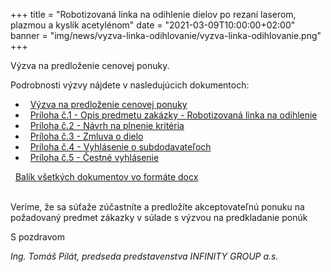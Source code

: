 +++
title = "Robotizovaná linka na odihlenie dielov po rezaní laserom, plazmou a kyslík acetylénom"
date = "2021-03-09T10:00:00+02:00"
banner = "img/news/vyzva-linka-odihlovanie/vyzva-linka-odihlovanie.png"
+++

Výzva na predloženie cenovej ponuky. 
<!--more-->

Podrobnosti výzvy nájdete v nasledujúcich dokumentoch:

- <i class="fa fa-file-pdf-o">&nbsp;</i> [Výzva na predloženie cenovej ponuky](/docs/vyzva-linka-odihlovanie/Vyzva_LC1_IG.pdf)
- <i class="fa fa-file-pdf-o">&nbsp;</i> [Príloha č.1 - Opis predmetu zakázky - Robotizovaná linka na odihlenie](/docs/vyzva-linka-odihlovanie/Priloha-1-LC1-Opis-predmetu-zakazky-Robotizovana-linka-odihlenie.pdf)
- <i class="fa fa-file-pdf-o">&nbsp;</i> [Príloha č.2 - Návrh na plnenie kritéria](/docs/vyzva-linka-odihlovanie/Priloha-2-LC1-Navrh-na-plnenie-kriteria.pdf)
- <i class="fa fa-file-pdf-o">&nbsp;</i> [Príloha č.3 - Zmluva o dielo](/docs/vyzva-linka-odihlovanie/Priloha-3-LC1-Zmluva-o-dielo_IG.pdf)
- <i class="fa fa-file-pdf-o">&nbsp;</i> [Príloha č.4 - Vyhlásenie o subdodavateľoch](/docs/vyzva-linka-odihlovanie/Priloha-4-LC1-Vyhlasenie-o-subdodavateloch.pdf)
- <i class="fa fa-file-pdf-o">&nbsp;</i> [Príloha č.5 - Čestné vyhlásenie](/docs/vyzva-linka-odihlovanie/Priloha-5-LC1-Cestne-vyhlasenie-uchadzaca.pdf)


<i class="fa fa-file-archive-o">&nbsp;</i> [Balík všetkých dokumentov vo formáte docx](/docs/vyzva-linka-odihlovanie/linka-na-odihlovanie-prilohy-docx.zip)


<br/>
Veríme, že sa súťaže  zúčastníte a predložíte akceptovateľnú ponuku na požadovaný predmet zákazky v súlade s výzvou na predkladanie ponúk

S pozdravom
						
*Ing. Tomáš Pilát, 
predseda predstavenstva INFINITY GROUP a.s.*

